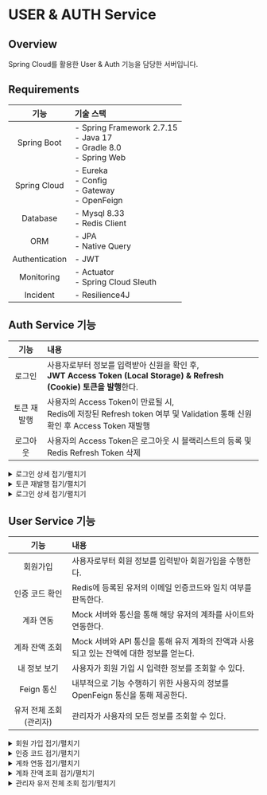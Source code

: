 # USER & AUTH Service

## Overview

Spring Cloud를 활용한 User & Auth 기능을 담당한 서버입니다.

## Requirements

|       기능       | 기술 스택                                                                       |
|:--------------:|:----------------------------------------------------------------------------|
|  Spring Boot   | - Spring Framework 2.7.15<br> - Java 17 <br> - Gradle 8.0 <br> - Spring Web |
|  Spring Cloud  | - Eureka <br> - Config <br> - Gateway <br> - OpenFeign                      |
|    Database    | - Mysql 8.33 <br>- Redis Client                                             |
|      ORM       | - JPA <br>- Native Query                                                    |
| Authentication | - JWT                                                                       |
|   Monitoring   | - Actuator <br> - Spring Cloud Sleuth                                       |
|    Incident    | - Resilience4J <br>                                                         |

## Auth Service 기능

|   기능   | 내용                                                                                                 |
|:------:|:---------------------------------------------------------------------------------------------------|
|  로그인   | 사용자로부터 정보를 입력받아 신원을 확인 후,<br>**JWT Access Token (Local Storage) & Refresh (Cookie) 토큰을 발행**한다.     |
| 토큰 재발행 | 사용자의 Access Token이 만료될 시,<br> Redis에 저장된 Refresh token 여부 및 Validation 통해 신원 확인 후 Access Token 재발행 |
|  로그아웃  | 사용자의 Access Token은 로그아웃 시 블랙리스트의 등록 및 Redis Refresh Token 삭제                                       |

<details>
<summary> 로그인 상세  접기/펼치기</summary>
<h3> Curl Request </h3>

```
curl -i -X POST https://artemoderni.com/api/user/auth/v1/login \
     -H "Content-Type: application/json" \
     -H "Access-Control-Allow-Origin: https://artemoderni.web.app" \
     -d '{
            "email":"[유저 이메일]",
            "password":"[계정 비밀번호]"
         }'
```

<h3> Http Request </h3>

```
> POST /api/user/auth/v1/login HTTP/2
> Host: artemoderni.com
> user-agent: curl/7.88.1
> accept: */*
> content-type: application/json
> access-control-allow-origin: https://artemoderni.web.app
> content-length: 55
```

<h3> Http Response </h3>

```
HTTP/2 200
content-type: text/plain;charset=UTF-8
content-length: 35
vary: Origin
vary: Access-Control-Request-Method
vary: Access-Control-Request-Headers
authorization: [Access Token]
set-cookie: refresh-token=[Refresh Token], httponly, secure, SameTime=None
```

<h3> Request Feilds </h3>

<table>
    <tr>
        <td> Path </td>
        <td> Type </td>
        <td> Description </td>
    </tr>
    <tr>
        <td> email </td>
        <td> String </td>
        <td> 이메일(ID 대체) </td>
    </tr>
    <tr>
        <td> password </td>
        <td> String </td>
        <td> 패스워드 </td>
    </tr>


</table>
<br>
</details>

<details>
<summary> 토큰 재발행 접기/펼치기</summary>

```
```

<br>
</details>
<details>
<summary> 로그인 상세  접기/펼치기</summary>

```
```

<br>
</details>

## User Service 기능

|       기능       | 내용                                                     |
|:--------------:|:-------------------------------------------------------|
|      회원가입      | 사용자로부터 회원 정보를 입력받아 회원가입을 수행한다.                         |
|    인증 코드 확인    | Redis에 등록된 유저의 이메일 인증코드와 일치 여부를 판독한다.                  |
|     계좌 연동      | Mock 서버와 통신을 통해 해당 유저의 계좌를 사이트와 연동한다.                  |
|    계좌 잔액 조회    | Mock 서버와 API 통신을 통해 유저 계좌의 잔액과 사용되고 있는 잔액에 대한 정보를 얻는다. |
|    내 정보 보기     | 사용자가 회원 가입 시 입력한 정보를 조회할 수 있다.                         |
|    Feign 통신    | 내부적으로 기능 수행하기 위한 사용자의 정보를 OpenFeign 통신을 통해 제공한다.       |
| 유저 전체 조회 (관리자) | 관리자가 사용자의 모든 정보를 조회할 수 있다.                             |

<details>
<summary> 회원 가입 접기/펼치기</summary>

```
```

<br>
</details>

<details>
<summary> 인증 코드 접기/펼치기</summary>

```
```

<br>
</details>

<details>
<summary> 계좌 연동 접기/펼치기</summary>

```
```

<br>
</details>

<details>
<summary> 계좌 잔액 조회 접기/펼치기</summary>

```
```

<br>
</details>

<details>
<summary> 관리자 유저 전체 조회 접기/펼치기</summary>

```
```

<br>
</details>



